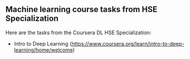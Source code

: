 ## Machine learning course tasks from HSE Specialization

Here are the tasks from the Coursera DL HSE Specialization:
* Intro to Deep Learning (https://www.coursera.org/learn/intro-to-deep-learning/home/welcome)
